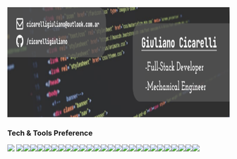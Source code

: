 <img width="100%" height="250px" src="https://github.com/cicarelligiuliano/cicarelligiuliano/blob/main/images/Banner.png?raw=true" />
<!-- <img  src="https://github.com/Whit3-Devs/Whit3-Devs/blob/master/images/AboutMe.png?raw=true" /> -->

### Tech & Tools Preference

<img src = "https://img.shields.io/badge/-HTML5-E34F26?style=flat&logo=html5&logoColor=white"> <img src = "https://img.shields.io/badge/-CSS3-1572B6?style=flat&logo=css3&logoColor=white"><img src="https://img.shields.io/badge/-Bootstrap-563D7C?style=flat&logo=bootstrap&logoColor=white"><img src="https://img.shields.io/badge/-JavaScript-eed718?style=flat&logo=javascript&logoColor=ffffff"><img src="https://img.shields.io/badge/-Sass-cc6699?style=flat&logo=sass&logoColor=ffffff"><img src="https://img.shields.io/badge/-React-000000?style=flat&logo=react&logoColor=00c8ff"><img src="https://img.shields.io/badge/-MongoDB-4DB33D?style=flat&logo=mongodb&logoColor=FFFFFF"><img src="https://img.shields.io/badge/-MySQL-F29111?style=flat&logo=mysql&logoColor=FFFFFF"><img src="https://img.shields.io/badge/-Express.js-787878?style=flat"><img src="https://img.shields.io/badge/-Node.js-3C873A?style=flat&logo=Node.js&logoColor=white"><img src="http://img.shields.io/badge/-Git-F1502F?style=flat&logo=git&logoColor=FFFFFF"><img src="http://img.shields.io/badge/-Github-000000?style=flat&logo=github&logoColor=FFFFFF"><img src="http://img.shields.io/badge/-VS%20Code-007ACC?style=flat&logo=visual%20studio%20code&logoColor=white"><img src="http://img.shields.io/badge/-Heroku-430098?style=flat&logo=heroku&logoColor=white"><img src="http://img.shields.io/badge/-Vercel-black?style=flat&logo=vercel&logoColor=white"><img src="https://img.shields.io/badge/MUI-%230081CB.svg?style=flat&logo=mui&logoColor=white"><img src="https://img.shields.io/badge/Next-black?style=flat&logo=next.js&logoColor=white"><img src="https://img.shields.io/badge/Sequelize-52B0E7?style=flat&logo=Sequelize&logoColor=white"><img src="https://img.shields.io/badge/Postman-FF6C37?style=flat&logo=postman&logoColor=white"><img src="https://img.shields.io/badge/postgres-%23316192.svg?style=flat&logo=postgresql&logoColor=white"><img src="https://img.shields.io/badge/figma-%23F24E1E.svg?style=flat&logo=figma&logoColor=white"><img src="https://img.shields.io/badge/JWT-black?style=flat&logo=JSON%20web%20tokens"><img src="https://img.shields.io/badge/NPM-%23000000.svg?style=flat&logo=npm&logoColor=white"><img src="https://img.shields.io/badge/redux-%23593d88.svg?style=flat&logo=redux&logoColor=white"><img src="https://img.shields.io/badge/Socket.io-black?style=flat&logo=socket.io&badgeColor=010101"><img src="https://img.shields.io/badge/styled--components-DB7093?style=flat&logo=styled-components&logoColor=white"><img src="https://img.shields.io/badge/typescript-%23007ACC.svg?style=flat&logo=typescript&logoColor=white">

<!--
**cicarelligiuliano/cicarelligiuliano** is a ✨ _special_ ✨ repository because its `README.md` (this file) appears on your GitHub profile.

Here are some ideas to get you started:

- 🔭 I’m currently working on ...
- 🌱 I’m currently learning ...
- 👯 I’m looking to collaborate on ...
- 🤔 I’m looking flat ...
- 💬 Ask me about ...
- 📫 How to reach me: ...
- 😄 Pronouns: ...
- ⚡ Fun fact: ...
-->

